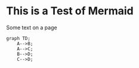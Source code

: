 # This is a Test of Mermaid

Some text on a page

```mermaid
graph TD;
    A-->B;
    A-->C;
    B-->D;
    C-->D;

```
